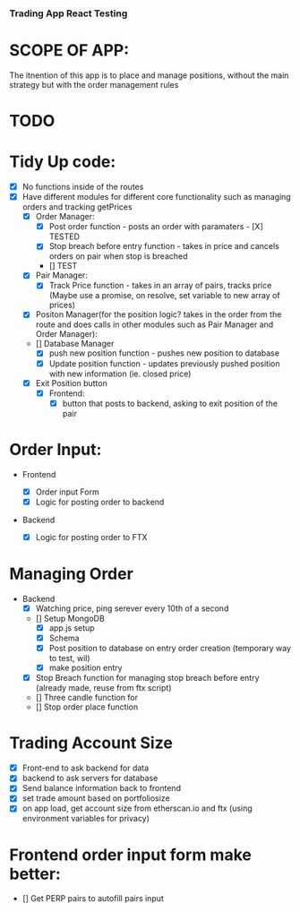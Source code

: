 ### Trading App React Testing

# SCOPE OF APP:

The itnention of this app is to place and manage positions, without the main strategy but with the order management rules

# TODO

# Tidy Up code:

- [x] No functions inside of the routes
- [x] Have different modules for different core functionality such as managing orders and tracking getPrices
  - [x] Order Manager:
    - [x] Post order function - posts an order with paramaters - [X] TESTED
    - [x] Stop breach before entry function - takes in price and cancels orders on pair when stop is breached
    - [] TEST
  - [x] Pair Manager:
    - [x] Track Price function - takes in an array of pairs, tracks price (Maybe use a promise, on resolve, set variable to new array of prices)
  - [x] Positon Manager(for the position logic? takes in the order from the route and does calls in other modules such as Pair Manager and Order Manager):
  - [] Database Manager
    - [x] push new position function - pushes new position to database
    - [x] Update position function - updates previously pushed position with new information (ie. closed price)
  - [x] Exit Position button
    - [x] Frontend:
      - [x] button that posts to backend, asking to exit position of the pair

# Order Input:

- Frontend

  - [x] Order input Form
  - [x] Logic for posting order to backend

- Backend
  - [x] Logic for posting order to FTX

# Managing Order

- Backend
  - [x] Watching price, ping serever every 10th of a second
  - [] Setup MongoDB
    - [x] app.js setup
    - [x] Schema
    - [x] Post position to database on entry order creation (temporary way to test, wil)
    - [x] make position entry
  - [x] Stop Breach function for managing stop breach before entry (already made, reuse from ftx script)
  - [] Three candle function for
  - [] Stop order place function

# Trading Account Size

- [x] Front-end to ask backend for data
- [x] backend to ask servers for database
- [x] Send balance information back to frontend
- [x] set trade amount based on portfoliosize
- [x] on app load, get account size from etherscan.io and ftx (using environment variables for privacy)

# Frontend order input form make better:

- [] Get PERP pairs to autofill pairs input
